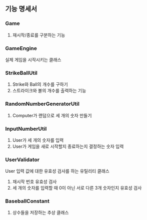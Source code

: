 ## 기능 명세서

### Game
1. 재시작/종료를 구분하는 기능

### GameEngine
실제 게임을 시작시키는 클래스

### StrikeBallUtil
1. Strike와 Ball의 개수를 구하기
2. 스트라이크와 볼의 개수를 출력하는 기능

### RandomNumberGeneratorUtil
1. Computer가 랜덤으로 세 개의 숫자 만들기

### InputNumberUtil
1. User가 세 개의 숫자를 입력
2. User가 게임을 새로 시작할지 종료하는지 결정하는 숫자 입력

### UserValidator
User 입력 값에 대한 유효성 검사를 하는 유틸리티 클래스
1. 재시작 번호 유효성 검사
2. 세 개의 숫자를 입력할 때 0이 아닌 서로 다른 3개 숫자인지 유효성 검사

### BaseballConstant
1. 상수들을 저장하는 추상 클래스